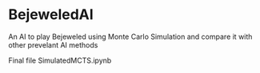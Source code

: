 # BejeweledAI
An AI to play Bejeweled using Monte Carlo Simulation and compare it with other prevelant AI methods

Final file SimulatedMCTS.ipynb

